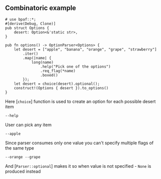 ## Combinatoric example

```rust,id:1
# use bpaf::*;
#[derive(Debug, Clone)]
pub struct Options {
    desert: Option<&'static str>,
}

pub fn options() -> OptionParser<Options> {
    let desert = ["apple", "banana", "orange", "grape", "strawberry"]
        .iter()
        .map(|name| {
            long(name)
                .help("Pick one of the options")
                .req_flag(*name)
                .boxed()
        });
    let desert = choice(desert).optional();
    construct!(Options { desert }).to_options()
}
```


Here [`choice`] function is used to create an option for each possible desert item

```run,id:1
--help
```

User can pick any item

```run,id:1
--apple
```

Since parser consumes only one value you can't specify multiple flags of the same type

```run,id:1
--orange --grape
```

And [`Parser::optional`] makes it so when value is not specified - `None` is produced instead

```run,id:1

```
